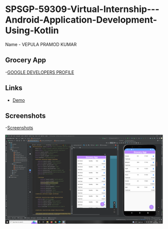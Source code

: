 
# SPSGP-59309-Virtual-Internship---Android-Application-Development-Using-Kotlin
Name - VEPULA PRAMOD KUMAR

## Grocery App

-[GOOGLE DEVELOPERS PROFILE](https://g.dev/pramod16)


## Links

 - [Demo](https://drive.google.com/file/d/1LbdjMniGvhJoWtnHuVfkRSmh7fgU_5ch/view?usp=sharing)
 
## Screenshots

-[Screenshots](https://drive.google.com/drive/folders/1WI9nEJE26C1VZ2zvFOmsYAfh_jubQgfT?usp=sharing)

![](Grocery_App/imagess/Screenshot%20(1).png)
